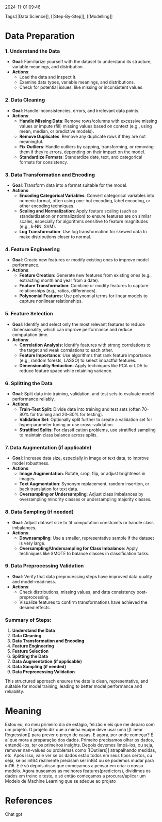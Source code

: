 2024-11-01 09:46

Tags:[[Data Science]], [[Step-By-Step]], [[Modelling]]

# Data Preparation

### 1. **Understand the Data**

- **Goal**: Familiarize yourself with the dataset to understand its structure, variable meanings, and distribution.
- **Actions**:
    - Load the data and inspect it.
    - Examine data types, variable meanings, and distributions.
    - Check for potential issues, like missing or inconsistent values.

### 2. **Data Cleaning**

- **Goal**: Handle inconsistencies, errors, and irrelevant data points.
- **Actions**:
    - **Handle Missing Data**: Remove rows/columns with excessive missing values or impute (fill) missing values based on context (e.g., using mean, median, or predictive models).
    - **Remove Duplicates**: Remove any duplicate rows if they are not meaningful.
    - **Fix Outliers**: Handle outliers by capping, transforming, or removing them if they’re errors, depending on their impact on the model.
    - **Standardize Formats**: Standardize date, text, and categorical formats for consistency.

### 3. **Data Transformation and Encoding**

- **Goal**: Transform data into a format suitable for the model.
- **Actions**:
    - **Encoding Categorical Variables**: Convert categorical variables into numeric format, often using one-hot encoding, label encoding, or other encoding techniques.
    - **Scaling and Normalization**: Apply feature scaling (such as standardization or normalization) to ensure features are on similar scales, especially for algorithms sensitive to feature magnitudes (e.g., k-NN, SVM).
    - **Log Transformation**: Use log transformation for skewed data to make distributions closer to normal.

### 4. **Feature Engineering**

- **Goal**: Create new features or modify existing ones to improve model performance.
- **Actions**:
    - **Feature Creation**: Generate new features from existing ones (e.g., extracting month and year from a date).
    - **Feature Transformation**: Combine or modify features to capture relationships (e.g., ratios, differences).
    - **Polynomial Features**: Use polynomial terms for linear models to capture nonlinear relationships.

### 5. **Feature Selection**

- **Goal**: Identify and select only the most relevant features to reduce dimensionality, which can improve performance and reduce computation time.
- **Actions**:
    - **Correlation Analysis**: Identify features with strong correlations to the target and weak correlations to each other.
    - **Feature Importance**: Use algorithms that rank feature importance (e.g., random forests, LASSO) to select impactful features.
    - **Dimensionality Reduction**: Apply techniques like PCA or LDA to reduce feature space while retaining variance.

### 6. **Splitting the Data**

- **Goal**: Split data into training, validation, and test sets to evaluate model performance reliably.
- **Actions**:
    - **Train-Test Split**: Divide data into training and test sets (often 70–80% for training and 20–30% for testing).
    - **Validation Set**: Optionally split further to create a validation set for hyperparameter tuning or use cross-validation.
    - **Stratified Splits**: For classification problems, use stratified sampling to maintain class balance across splits.

### 7. **Data Augmentation (if applicable)**

- **Goal**: Increase data size, especially in image or text data, to improve model robustness.
- **Actions**:
    - **Image Augmentation**: Rotate, crop, flip, or adjust brightness in images.
    - **Text Augmentation**: Synonym replacement, random insertion, or back translation for text data.
    - **Oversampling or Undersampling**: Adjust class imbalances by oversampling minority classes or undersampling majority classes.

### 8. **Data Sampling (if needed)**

- **Goal**: Adjust dataset size to fit computation constraints or handle class imbalances.
- **Actions**:
    - **Downsampling**: Use a smaller, representative sample if the dataset is very large.
    - **Oversampling/Undersampling for Class Imbalance**: Apply techniques like SMOTE to balance classes in classification tasks.

### 9. **Data Preprocessing Validation**

- **Goal**: Verify that data preprocessing steps have improved data quality and model-readiness.
- **Actions**:
    - Check distributions, missing values, and data consistency post-preprocessing.
    - Visualize features to confirm transformations have achieved the desired effects.

### Summary of Steps:

1. **Understand the Data**
2. **Data Cleaning**
3. **Data Transformation and Encoding**
4. **Feature Engineering**
5. **Feature Selection**
6. **Splitting the Data**
7. **Data Augmentation (if applicable)**
8. **Data Sampling (if needed)**
9. **Data Preprocessing Validation**

This structured approach ensures the data is clean, representative, and suitable for model training, leading to better model performance and reliability.

# Meaning

Estou eu, no meu primeiro dia de estágio, felizão e eis que me deparo com um projeto. O projeto diz que a minha equipe deve usar uma [[Linear Regression]] para prever o preço de casas. E agora, por onde começar? É aí que mora a preparação dos dados. Primeiro precisamos olhar os dados, entendê-los, ter os primeiros insights. Depois devemos limpá-los, ou seja, remover nan-values ou problemas como [[Outliers]] atrapalhando medidas, etc. Após isso, vale ver se os dados estão todos em seus tipos certos, ou seja, se os int64 realmente precisam ser int64 ou se podemos mudar para int16. E é só depois disso que começamos a pensar em criar o nosso modelo. Agora buscamos as melhores features(predictors), dividimos os dados em treino e teste, e só então começamos a procurar/aplicar um Modelo de Machine Learning que se adeque ao projeto
# References

Chat gpt